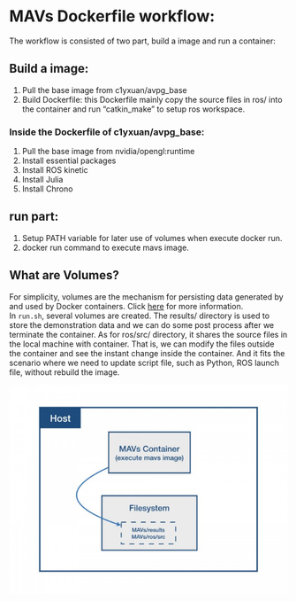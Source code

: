 # MAVs Dockerfile workflow:
The workflow is consisted of two part, build a image and run a container:  
## Build a image:
1. Pull the base image from c1yxuan/avpg_base  
2. Build Dockerfile: this Dockerfile mainly copy the source files in ros/ into the container and run “catkin_make” to setup ros workspace.  

### Inside the Dockerfile of c1yxuan/avpg_base:  
1. Pull the base image from nvidia/opengl:runtime
2. Install essential packages  
3. Install ROS kinetic  
4. Install Julia
5. Install Chrono  

## run part:
1. Setup PATH variable for later use of volumes when execute docker run.
2. docker run command to execute mavs image.

## What are Volumes? 
For simplicity, volumes are the mechanism for persisting data generated by and used by Docker containers. Click [here](https://docs.docker.com/storage/volumes/) for more information.  
In ``run.sh``, several volumes are created. The results/ directory is used to store the demonstration data and we can do some post process after we terminate the container. As for ros/src/ directory, it shares the source files in the local machine with container. That is, we can modify the files outside the container and see the instant change inside the container. And it fits the scenario where we need to update script file, such as Python, ROS launch file, without rebuild the image.  

![volume_diagram](docker_volume.jpg)